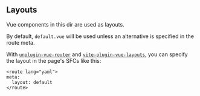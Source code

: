 ## Layouts

Vue components in this dir are used as layouts.

By default, `default.vue` will be used unless an alternative is specified in the route meta.

With [`unplugin-vue-router`](https://github.com/posva/unplugin-vue-router) and [`vite-plugin-vue-layouts`](https://github.com/JohnCampionJr/vite-plugin-vue-layouts), you can specify the layout in the page's SFCs like this:

```vue
<route lang="yaml">
meta:
  layout: default
</route>
```
